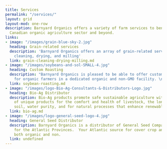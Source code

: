 ```yaml
---
title: Services
permalink: "/services/"
layout: grid
layout-mod: one-row
description: Barnyard Organics offers a variety of farm services to benefit the Atlantic
  Canadian organic agriculture sector and beyond.
links:
- image: "/images/grain-blue-sky-2.jpg"
  heading: Grain-related services
  description: 'Barnyard Organics offers an array of grain-related services, including:
    cleaning, drying, and milling'
  link: grain-cleaning-drying-milling.md
- image: "/images/soybeans-and-sol-SMALL-4.jpg"
  heading: Custom Roasting
  description: "Barnyard Organics is pleased to be able to offer custom soybean roasting
    for organic farmers in a dedicated organic and non-GMO facility. \n"
  link: soybean-roasting.md
- image: "/images/logo-Bio-Ag-Consultants-&-Distributors-Logo.jpg"
  heading: Bio-Ag Distributor
  description: Bio-Ag products promote safe sustainable agriculture with a variety
    of unique products for the comfort and health of livestock, the longevity of our
    soil, water purity, and for natural processes that enhance renewable resources.
  link: bio-ag.md
- image: "/images/logo-general-seed-logo-4.jpg"
  heading: General Seed Distributor
  description: Barnyard Organics is a distributor of General Seed Company’s products
    for the Atlantic Provinces.  Your Atlantic source for cover crop and forage seeds,
    both organic and non.
  link: undefined
---
```




